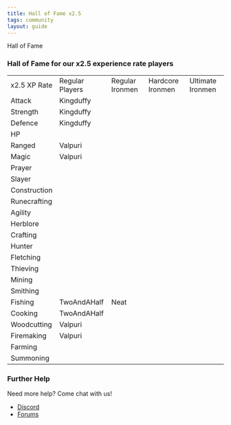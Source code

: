 ```yaml
---
title: Hall of Fame x2.5
tags: community
layout: guide
---
```


<div class="headings">
    <span class="headertitleleft"><span class="headertitleright">Hall of Fame</span></span>
</div>

### Hall of Fame for our x2.5 experience rate players

<table class="tableForFame">
  <tr class="trForFame" id="x1">
    <td class="tdForFame">x2.5 XP Rate</td>
    <td class="tdForFame">Regular Players</td>
    <td class="tdForFame">Regular Ironmen</td>
    <td class="tdForFame">Hardcore Ironmen</td>
    <td class="tdForFame">Ultimate Ironmen</td>
  </tr>
  <tr class="trForFame">
    <td class="tdForFame">Attack</td>
    <td class="tdForFame">Kingduffy</td>
    <td class="tdForFame"></td>
    <td class="tdForFame"></td>
    <td class="tdForFame"></td>
  </tr>
  <tr class="trForFame">
    <td class="tdForFame">Strength</td>
    <td class="tdForFame">Kingduffy</td>
    <td class="tdForFame"></td>
    <td class="tdForFame"></td>
    <td class="tdForFame"></td>
  </tr>
  <tr class="trForFame">
    <td class="tdForFame">Defence</td>
    <td class="tdForFame">Kingduffy</td>
    <td class="tdForFame"></td>
    <td class="tdForFame"></td>
    <td class="tdForFame"></td>
  </tr>
  <tr class="trForFame">
    <td class="tdForFame">HP</td>
    <td class="tdForFame"></td>
    <td class="tdForFame"></td>
    <td class="tdForFame"></td>
    <td class="tdForFame"></td>
  </tr>
  <tr class="trForFame">
    <td class="tdForFame">Ranged</td>
    <td class="tdForFame">Valpuri</td>
    <td class="tdForFame"></td>
    <td class="tdForFame"></td>
    <td class="tdForFame"></td>
  </tr>
  <tr class="trForFame">
    <td class="tdForFame">Magic</td>
    <td class="tdForFame">Valpuri</td>
    <td class="tdForFame"></td>
    <td class="tdForFame"></td>
    <td class="tdForFame"></td>
  </tr>
  <tr class="trForFame">
    <td class="tdForFame">Prayer</td>
    <td class="tdForFame"></td>
    <td class="tdForFame"></td>
    <td class="tdForFame"></td>
    <td class="tdForFame"></td>
  </tr>
  <tr class="trForFame">
    <td class="tdForFame">Slayer</td>
    <td class="tdForFame"></td>
    <td class="tdForFame"></td>
    <td class="tdForFame"></td>
    <td class="tdForFame"></td>
  </tr>
  <tr class="trForFame">
    <td class="tdForFame">Construction</td>
    <td class="tdForFame"></td>
    <td class="tdForFame"></td>
    <td class="tdForFame"></td>
    <td class="tdForFame"></td>
  </tr>
  <tr class="trForFame">
    <td class="tdForFame">Runecrafting</td>
    <td class="tdForFame"></td>
    <td class="tdForFame"></td>
    <td class="tdForFame"></td>
    <td class="tdForFame"></td>
  </tr>
  <tr class="trForFame">
    <td class="tdForFame">Agility</td>
    <td class="tdForFame"></td>
    <td class="tdForFame"></td>
    <td class="tdForFame"></td>
    <td class="tdForFame"></td>
  </tr>
  <tr class="trForFame">
    <td class="tdForFame">Herblore</td>
    <td class="tdForFame"></td>
    <td class="tdForFame"></td>
    <td class="tdForFame"></td>
    <td class="tdForFame"></td>
  </tr>
  <tr class="trForFame">
    <td class="tdForFame">Crafting</td>
    <td class="tdForFame"></td>
    <td class="tdForFame"></td>
    <td class="tdForFame"></td>
    <td class="tdForFame"></td>
  </tr>
  <tr class="trForFame">
    <td class="tdForFame">Hunter</td>
    <td class="tdForFame"></td>
    <td class="tdForFame"></td>
    <td class="tdForFame"></td>
    <td class="tdForFame"></td>
  </tr>
  <tr class="trForFame">
    <td class="tdForFame">Fletching</td>
    <td class="tdForFame"></td>
    <td class="tdForFame"></td>
    <td class="tdForFame"></td>
    <td class="tdForFame"></td>
  </tr>
  <tr class="trForFame">
    <td class="tdForFame">Thieving</td>
    <td class="tdForFame"></td>
    <td class="tdForFame"></td>
    <td class="tdForFame"></td>
    <td class="tdForFame"></td>
  </tr>
  <tr class="trForFame">
    <td class="tdForFame">Mining</td>
    <td class="tdForFame"></td>
    <td class="tdForFame"></td>
    <td class="tdForFame"></td>
    <td class="tdForFame"></td>
  </tr>
  <tr class="trForFame">
    <td class="tdForFame">Smithing</td>
    <td class="tdForFame"></td>
    <td class="tdForFame"></td>
    <td class="tdForFame"></td>
    <td class="tdForFame"></td>
  </tr>
  <tr class="trForFame">
    <td class="tdForFame">Fishing</td>
    <td class="tdForFame">TwoAndAHalf</td>
    <td class="tdForFame">Neat</td>
    <td class="tdForFame"></td>
    <td class="tdForFame"></td>
  </tr>
  <tr class="trForFame">
    <td class="tdForFame">Cooking</td>
    <td class="tdForFame">TwoAndAHalf</td>
    <td class="tdForFame"></td>
    <td class="tdForFame"></td>
    <td class="tdForFame"></td>
  </tr>
  <tr class="trForFame">
    <td class="tdForFame">Woodcutting</td>
    <td class="tdForFame">Valpuri</td>
    <td class="tdForFame"></td>
    <td class="tdForFame"></td>
    <td class="tdForFame"></td>
  </tr>
  <tr class="trForFame">
    <td class="tdForFame">Firemaking</td>
    <td class="tdForFame">Valpuri</td>
    <td class="tdForFame"></td>
    <td class="tdForFame"></td>
    <td class="tdForFame"></td>
  </tr>
  <tr class="trForFame">
    <td class="tdForFame">Farming</td>
    <td class="tdForFame"></td>
    <td class="tdForFame"></td>
    <td class="tdForFame"></td>
    <td class="tdForFame"></td>
  </tr>
  <tr class="trForFame">
    <td class="tdForFame">Summoning</td>
    <td class="tdForFame"></td>
    <td class="tdForFame"></td>
    <td class="tdForFame"></td>
    <td class="tdForFame"></td>
  </tr>
</table>

### Further Help

Need more help? Come chat with us!

<div class="article_theme_1">
  <ul class="further">
    <li><a href="https://discord.gg/43YPGND">Discord</a></li>
    <li><a href="https://forum.2009scape.org/">Forums</a></li>
  </ul>
</div>
